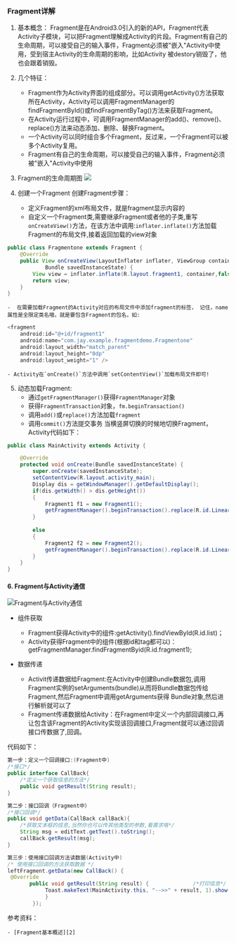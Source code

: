 ### Fragment详解

1. 基本概念：
    Fragment是在Android3.0引入的新的API，Fragment代表Activity子模块，可以把Fragment理解成Activity的片段。Fragment有自己的生命周期，可以接受自己的输入事件，Fragment必须被"嵌入"Activity中使用，受到宿主Activity的生命周期的影响，比如Activity 被destory销毁了，他也会跟着销毁。

2. 几个特征：
    
    - Fragment作为Activity界面的组成部分。可以调用getActivity()方法获取所在Activity，Activity可以调用FragmentManager的findFragmentById()或findFragmentByTag()方法来获取Fragment。
    - 在Activity运行过程中，可调用FragmentManager的add()、remove()、replace()方法来动态添加、删除、替换Fragment。
    - 一个Activity可以同时组合多个Fragment，反过来，一个Fragment可以被多个Activity复用。
    - Fragment有自己的生命周期，可以接受自己的输入事件，Fragment必须被"嵌入"Activity中使用

3. Fragment的生命周期图
![](http://www.runoob.com/wp-content/uploads/2015/08/31722863.jpg)

4. 创建一个Fragment
创建Fragment步骤：
    
    - 定义Fragment的xml布局文件，就是fragment显示内容的
    - 自定义一个Fragment类,需要继承Fragment或者他的子类,重写`onCreateView()`方法，在该方法中调用:`inflater.inflate()`方法加载Fragment的布局文件,接着返回加载的view对象

```java
public class Fragmentone extends Fragment {
    @Override
    public View onCreateView(LayoutInflater inflater, ViewGroup container,
            Bundle savedInstanceState) {
        View view = inflater.inflate(R.layout.fragment1, container,false);
        return view;
    }   
}
```

    -  在需要加载Fragment的Activity对应的布局文件中添加fragment的标签， 记住，name属性是全限定类名哦，就是要包含Fragment的包名，如:
    
```java
<fragment
    android:id="@+id/fragment1"
    android:name="com.jay.example.fragmentdemo.Fragmentone"
    android:layout_width="match_parent"
    android:layout_height="0dp"
    android:layout_weight="1" />
```

    - Activity在`onCreate()`方法中调用`setContentView()`加载布局文件即可!

5. 动态加载Fragment:
    - 通过`getFragmentManager()`获得`FragmentManager`对象
    - 获得`FragmentTransaction`对象，`fm.beginTransaction()`
    - 调用`add()`或`replace()`方法加载`fragment`
    - 调用`commit()`方法提交事务
当横竖屏切换的时候地切换Fragment，Activity代码如下：

```java
public class MainActivity extends Activity {

    @Override
    protected void onCreate(Bundle savedInstanceState) {
        super.onCreate(savedInstanceState);
        setContentView(R.layout.activity_main);
        Display dis = getWindowManager().getDefaultDisplay();
        if(dis.getWidth() > dis.getHeight())
        {
            Fragment1 f1 = new Fragment1();
            getFragmentManager().beginTransaction().replace(R.id.LinearLayout1, f1).commit();
        }
        
        else
        {
            Fragment2 f2 = new Fragment2();
            getFragmentManager().beginTransaction().replace(R.id.LinearLayout1, f2).commit();
        }
    }   
}
```

#### 6. Fragment与Activity通信

![Fragment与Activity通信][1]


+ 组件获取
    
    - Fragment获得Activity中的组件:getActivity().findViewById(R.id.list)；
    - Activity获得Fragment中的组件(根据id和tag都可以)：getFragmentManager.findFragmentByid(R.id.fragment1);
    
+ 数据传递

    - Activit传递数据给Fragment:在Activity中创建Bundle数据包,调用Fragment实例的setArguments(bundle)从而将Bundle数据包传给Fragment,然后Fragment中调用getArguments获得 Bundle对象,然后进行解析就可以了
    - Fragment传递数据给Activity：在Fragment中定义一个内部回调接口,再让包含该Fragment的Activity实现该回调接口,Fragment就可以通过回调接口传数据了,回调。

代码如下：

```java
第一步：定义一个回调接口:(Fragment中)
/*接口*/  
public interface CallBack{  
    /*定义一个获取信息的方法*/  
    public void getResult(String result);  
} 

第二步：接口回调（Fragment中）
/*接口回调*/  
public void getData(CallBack callBack){  
    /*获取文本框的信息,当然你也可以传其他类型的参数,看需求咯*/  
    String msg = editText.getText().toString();  
    callBack.getResult(msg);  
}

第三步：使用接口回调方法读数据(Activity中)
/* 使用接口回调的方法获取数据 */  
leftFragment.getData(new CallBack() {  
 @Override  
       public void getResult(String result) {              /*打印信息*/  
            Toast.makeText(MainActivity.this, "-->>" + result, 1).show();  
            }
        }); 
```

参考资料：

    - [Fragment基本概述][2]
    

  [1]: http://www.runoob.com/wp-content/uploads/2015/08/45971686.jpg
  [2]: http://www.runoob.com/w3cnote/android-tutorial-fragment-base.html
	
